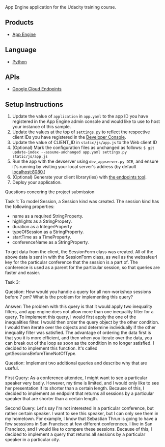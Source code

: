 App Engine application for the Udacity training course.

## Products
- [App Engine][1]

## Language
- [Python][2]

## APIs
- [Google Cloud Endpoints][3]

## Setup Instructions
1. Update the value of `application` in `app.yaml` to the app ID you
   have registered in the App Engine admin console and would like to use to host
   your instance of this sample.
1. Update the values at the top of `settings.py` to
   reflect the respective client IDs you have registered in the
   [Developer Console][4].
1. Update the value of CLIENT_ID in `static/js/app.js` to the Web client ID
1. (Optional) Mark the configuration files as unchanged as follows:
   `$ git update-index --assume-unchanged app.yaml settings.py static/js/app.js`
1. Run the app with the devserver using `dev_appserver.py DIR`, and ensure it's running by visiting your local server's address (by default [localhost:8080][5].)
1. (Optional) Generate your client library(ies) with [the endpoints tool][6].
1. Deploy your application.


[1]: https://developers.google.com/appengine
[2]: http://python.org
[3]: https://developers.google.com/appengine/docs/python/endpoints/
[4]: https://console.developers.google.com/
[5]: https://localhost:8080/
[6]: https://developers.google.com/appengine/docs/python/endpoints/endpoints_tool

Questions concering the project submission

Task 1: 
To model Session, a Session kind was created. The session kind has the following properties:
-  name as a required StringProperty.
-  highlights as a StringPropety. 
 - duration as a IntegerProperty
 - typeOfSession as a StringProperty.
 - startTime as a TimeProperty. 
 - conferenceName as a StringProperty.

To get data from the client, the SessionForm class was created. All of the above data is sent in with the SessionForm class, as well as the websafeurl key for the particular conference that the session is a part of. The conference is used as a parent for the particular session, so that queries are faster and easier. 

Task 3: 

Question: How would you handle a query for all non-workshop sessions before 7 pm? What is the problem for implementing this query?

Answer: The problem with this query is that it would apply two inequality filters, and app engine does not allow more than one inequality filter for a query. To implement this query, I would first apply the one of the inequalities filter. I would then order the query object by the other condition. I would then iterate over the objects and determine individually if the other inequality filter was satisfied. The advantage of ordering the data first is that you it is more efficient, and then when you iterate over the data, you can break out of the loop as soon as the condition in no longer satisfied. I decided to implement this function. It's called getSessionsBeforeTimeNotOfType.

Question: Implement two additional queries and describe why that are useful. 

First Query: As a conference attendee, I might want to see a particular speaker very badly. However, my time is limited, and I would only like to see her presentation if its shorter than a certain length. Because of this, I decided to implement an endpoint that returns all sessions by a particular speaker that are shorter than a certain length. 

Second Query: Let's say I'm not interested in a particular conference, but rather certain speaker. I want to see this speaker, but I can only see them in my hometown. For example, I know that Sebastian Thrun is going to have a few sesssions in San Francisco at few different conferences. I live in San Francisco, and I would like to compare these sessions. Because of this, I decided to implement a query that returns all sessions by a particular speaker in a particular city. 


